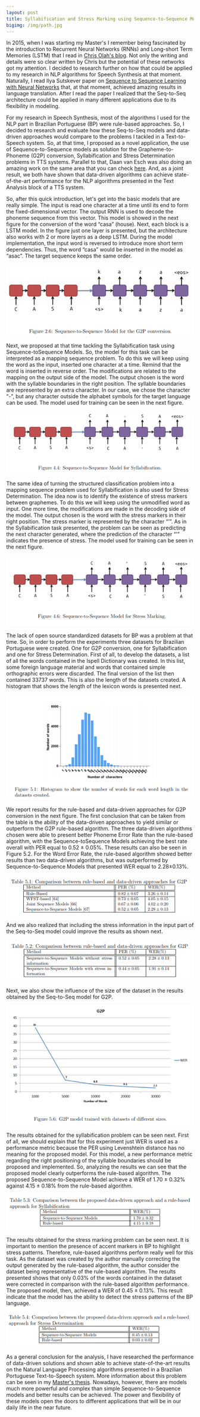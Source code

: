 ```yaml
---
layout: post
title: Syllabification and Stress Marking using Sequence-to-Sequence Models for Brazilian Portuguese
bigimg: /img/path.jpg
---
```


In 2015, when I was starting my Master's I remember being fascinated by the introduction to Recurrent Neural Networks (RNNs) and Long-short Term Memories (LSTM) that I read in [Chris Olah's blog](https://colah.github.io/posts/2015-08-Understanding-LSTMs/). Not only the writing and details were so clear written by Chris but the potential of these networks got my attention. I decided to research further on how that could be applied to my research in NLP algorithms for Speech Synthesis at that moment. Naturally, I read Ilya Sutskever paper on [Sequence to Sequence Learning with Neural Networks](https://papers.nips.cc/paper/2014/file/a14ac55a4f27472c5d894ec1c3c743d2-Paper.pdf) that, at that moment, achieved amazing results in language translation. After I read the paper I realized that the Seq-to-Seq architecture could be applied in many different applications due to its flexibility in modeling.

For my research in Speech Synthesis, most of the algorithms I used for the NLP part in Brazilian Portuguese (BP) were rule-based approaches. So, I decided to research and evaluate how these Seq-to-Seq models and data-driven approaches would compare to the problems I tackled in a Text-to-Speech system. So, at that time, I proposed as a novel application, the use of Sequence-to-Sequence models as solution for the Grapheme-to-Phoneme (G2P) conversion, Syllabification and Stress Determination problems in TTS systems. Parallel to that, Daan van Esch was also doing an amazing work on the same area that you can check [here](https://research.google/pubs/pub45913/). And, as a joint result, we both have shown that  data-driven algorithms can achieve state-of-the-art performance for the NLP algorithms presented in the Text Analysis block of a TTS system.

So, after this quick introduction, let's get into the basic models that are really simple. The input is read one character at a time until its end to form the fixed-dimensional vector. The
output RNN is used to decode the phoneme sequence from this vector. This model is showed in the next figure for the conversion of the word “casa” (house). Next, each block is a LSTM model. In the figure
just one layer is presented, but the architecture also works with 2 or more layers
as a deep LSTM. During the model implementation, the input word is reversed to
introduce more short term dependencies. Thus, the word “casa” would be inserted in
the model as “asac”. The target sequence keeps the same order.

![Model for G2P conversion](/img/masters-post/g2p.png)

Next, we proposed at that time tackling the Syllabification task using Sequence-toSequence Models. So, the model for this task can be interpreted as a mapping sequence problem. To do this
we will keep using the word as the input, inserted one character at a time. Remind
that the word is inserted in reverse order. The modifications are related to the
mapping on the output side of the model. The output chosen is the word with the
syllable boundaries in the right position. The syllable boundaries are represented
by an extra character. In our case, we chose the character “-”, but any character
outside the alphabet symbols for the target language can be used. The model used for training can be seen in the next figure.

![Model for Syllabification](/img/masters-post/syllabification.png)

The same idea of turning the structured classification problem into a mapping sequence problem used for Syllabification is also used for Stress Determination. The
idea now is to identify the existence of stress markers between graphemes. To do this
we will keep using the unmodified word as input.  One more time, the modifications are made in the decoding side of the model. The output chosen is the word with the stress markers in their right position. The stress marker is represented by the character “’”. As in the Syllabification task presented, the problem can be seen as predicting the next character generated, where the prediction
of the character “’” indicates the presence of stress. The model used for training can be seen in the next figure.

![Model for Stress Marking](/img/masters-post/stress-marking.png)

The lack of open source standardized datasets for BP was a problem at that time. So, in order
to perform the experiments three datasets for Brazilian Portuguese
were created. One for G2P conversion, one for Syllabification and one for Stress
Determination. First of all, to develop the datasets, a list of all the words contained in the Ispell
Dictionary was created. In this list, some foreign language material and words
that contained simple orthographic errors were discarded. The final version of the
list then contained 33737 words. This is also the length of the datasets created.
A histogram that shows the length of the lexicon words is presented next.

![Word length distribution](/img/masters-post/word-length.png)

We report results for the rule-based and data-driven approaches for G2P
conversion in the next figure. The first conclusion that can be taken from the table is
the ability of the data-driven approaches to yield similar or outperform the G2P
rule-based algorithm. The three data-driven algorithms chosen were able to present
better Phoneme Error Rate than the rule-based algorithm, with the Sequence-toSequence Models achieving the best rate overall with PER equal to 0.52 ± 0.05%.
These results can also be seen in Figure 5.2. For the Word Error Rate, the rule-based
algorithm showed better results than two data-driven algorithms, but was outperformed by Sequence-to-Sequence Models that presented WER equal to 2.28±0.13%.

![G2P results](/img/masters-post/g2p-results.png)

And we also realized that including the stress information in the input part of the Seq-to-Seq model could improve the results as shown next.

![G2P results with stress marking information](/img/masters-post/g2p-results-2.png)

Next, we also show the influence of the size of the dataset in the results obtained by the Seq-to-Seq model for G2P.

![Influence of dataset size in G2P results](/img/masters-post/g2p-dataset.png)

The results obtained for the syllabification problem can be seen next. First of all,
we should explain that for this experiment just WER is used as a performance metric
because the PER using Levenshtein distance has no meaning for the proposed model.
For this model, a new performance metric regarding the right positioning of the
syllable boundaries should be proposed and implemented. So, analyzing the results
we can see that the proposed model clearly outperforms the rule-based algorithm.
The proposed Sequence-to-Sequence Model achieve a WER of 1.70 ± 0.32% against
4.15 ± 0.18% from the rule-based algorithm.

![Syllabification results](/img/masters-post/syllabification-results.png)

The results obtained for the stress marking problem can be seen next. It is important to mention the presence of accent markers in BP to highlight stress patterns. Therefore, rule-based algorithms perform really well for this task. As the dataset was created by the author manually correcting the output generated by the rule-based algorithm, the author consider the dataset being representative of the rule-based algorithm. The results presented shows that only 0.03% of the words contained in the
dataset were corrected in comparison with the rule-based algorithm performance.
The proposed model, then, achieved a WER of 0.45 ± 0.13%. This result indicate
that the model has the ability to detect the stress patterns of the BP language.

![Stress Marking results](/img/masters-post/stress-marking-results.png)

As a general conclusion for the analysis, I have researched the performance of data-driven solutions and shown able to achieve state-of-the-art results on the Natural Language Processing algorithms presented in a Brazilian Portuguese Text-to-Speech system. More information about this problem can be seen in my [Master's thesis](https://pantheon.ufrj.br/bitstream/11422/6486/1/866135.pdf). Nowadays, however, there are models much more powerful and complex than simple Sequence-to-Sequence models and better results can be achieved. The power and flexibility of these models open the doors to different applications that will be in our daily life in the near future.